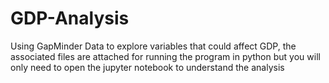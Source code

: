 # GDP-Analysis
Using GapMinder Data to explore variables that could affect GDP,
the associated files are attached for running the program in python but you will only need to open the jupyter notebook to understand the analysis
